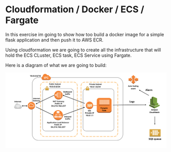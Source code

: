 # Cloudformation / Docker / ECS / Fargate

In this exercise im going to show how too build a docker image for a simple flask application and then push it to AWS ECR.

Using cloudformation we are going to create all the infrastructure that will hold the ECS CLuster, ECS task, ECS Service using Fargate.

Here is a diagram of what we are going to build:


![alt text](https://github.com/xneyder/ecs_fargate_cloudFormation/blob/master/images/diagram1.png)




